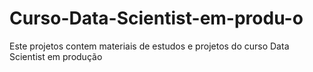 # Curso-Data-Scientist-em-produ-o
Este projetos contem materiais de estudos e projetos do curso Data Scientist em produção
